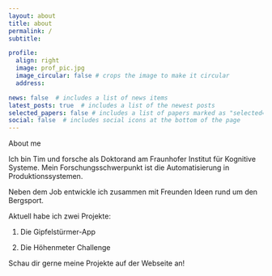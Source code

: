 ```yaml
---
layout: about
title: about
permalink: /
subtitle:

profile:
  align: right
  image: prof_pic.jpg
  image_circular: false # crops the image to make it circular
  address:

news: false  # includes a list of news items
latest_posts: true  # includes a list of the newest posts
selected_papers: false # includes a list of papers marked as "selected={true}"
social: false  # includes social icons at the bottom of the page
---
```


About me

Ich bin Tim und forsche als Doktorand am Fraunhofer Institut für Kognitive Systeme. Mein Forschungsschwerpunkt ist die Automatisierung in Produktionssystemen.

Neben dem Job entwickle ich zusammen mit Freunden Ideen rund um den Bergsport.

Aktuell habe ich zwei Projekte:

1. Die Gipfelstürmer-App

2. Die Höhenmeter Challenge

Schau dir gerne meine Projekte auf der Webseite an!
